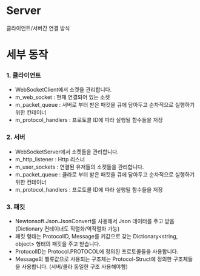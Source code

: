 # Server
클라이언트/서버간 연결 방식

# 세부 동작
### 1. 클라이언트
- WebSocketClient에서 소켓을 관리합니다.
- m_web_socket : 현재 연결되어 있는 소켓
- m_packet_queue : 서버로 부터 받은 패킷을 큐에 담아두고 순차적으로 실행하기 위한 컨테이너
- m_protocol_handlers : 프로토콜 ID에 따라 실행될 함수들을 저장

### 2. 서버
- WebSocketServer에서 소켓들을 관리합니다.
- m_http_listener : Http 리스너
- m_user_sockets : 연결된 유저들의 소켓들을 관리합니다.
- m_packet_queue : 클라로 부터 받은 패킷을 큐에 담아두고 순차적으로 실행하기 위한 컨테이너
- m_protocol_handlers : 프로토콜 ID에 따라 실행될 함수들을 저장

### 3. 패킷
- Newtonsoft.Json.JsonConvert를 사용해서 Json 데이터를 주고 받음 (Dictionary 컨테이너도 직렬화/역직렬화 가능)
- 패킷 형태는 ProtocolID, Message를 키값으로 갖는 Dictionary<string, object> 형태의 패킷을 주고 받습니다.
- ProtocolID는 Protocol.PROTOCOL에 정의된 프로토콜들을 사용합니다.
- Message의 벨류값으로 사용되는 구조체는 Protocol-Struct에 정의한 구조체들을 사용합니다. (서버/클라 동일한 구조 사용해야함) 